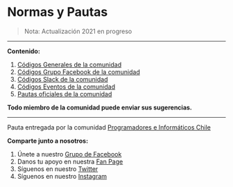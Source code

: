 Normas y Pautas
======================

> Nota: Actualización 2021 en progreso

----------

**Contenido:**

 1. [Códigos Generales de la comunidad](https://github.com/proinchileorg/CodigosDeConducta/blob/master/codigos_generales.md)
 2. [Códigos Grupo Facebook de la comunidad](https://github.com/proinchileorg/CodigosDeConducta/blob/master/codigos_grupo_facebook.md)
 3. [Códigos Slack de la comunidad](https://github.com/proinchileorg/CodigosDeConducta/blob/master/codigos_de_slack.md)
 4. [Códigos Eventos de la comunidad](https://github.com/proinchileorg/CodigosDeConducta/blob/master/codigos_eventos.md)
 5. [Pautas oficiales de la comunidad](https://github.com/proinchileorg/CodigosDeConducta/blob/master/pautas_oficiales.md)

**Todo miembro de la comunidad puede enviar sus sugerencias.**


----------


Pauta entregada por la comunidad [Programadores e Informáticos Chile](http://www.proinchile.org)

**Comparte junto a nosotros:**

 1. Únete a nuestro [Grupo de Facebook](https://www.facebook.com/groups/proinchile)
 2. Danos tu apoyo en nuestra [Fan Page](https://www.facebook.com/proinchile)
 3. Síguenos en nuestro [Twitter](https://twitter.com/proinchileorg)
 4. Síguenos en nuestro [Instagram](https://www.instagram.com/proinchileorg)
